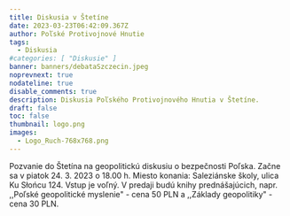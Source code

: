 ```yaml
---
title: Diskusia v Štetíne
date: 2023-03-23T06:42:09.367Z
author: Poľské Protivojnové Hnutie
tags:
  - Diskusia
#categories: [ "Diskusie" ]
banner: banners/debataSzczecin.jpeg
noprevnext: true
nodateline: true
disable_comments: true
description: Diskusia Poľského Protivojnového Hnutia v Štetíne.
draft: false
toc: false
thumbnail: logo.png
images:
  - Logo_Ruch-768x768.png
---
```


Pozvanie do Štetína na geopolitickú diskusiu o bezpečnosti Poľska. Začne sa v piatok 24. 3. 2023 o 18.00 h. Miesto konania: Saleziánske školy, ulica Ku Słońcu 124. Vstup je voľný. V predaji budú knihy prednášajúcich, napr. ,,Poľské geopolitické myslenie" - cena 50 PLN a ,,Základy geopolitiky" - cena 30 PLN.
